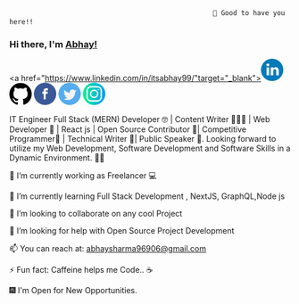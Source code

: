 

                                                       👋 Good to have you here!!
       
                                                                   
### Hi there, I'm [Abhay!](https://github.com/itsabhay99) 
<a href="https://www.linkedin.com/in/itsabhay99/"target="_blank"><img src="https://github.com/avinashkranjan/avinashkranjan/blob/master/logos/linkedin.png" width="40" /></a>
<a href="https://github.com/itsabhay99"><img src="https://github.com/avinashkranjan/avinashkranjan/blob/master/logos/github-logo.png" width="40" /></a>
<a href="https://www.facebook.com/abhaysharma.1333"><img src="https://github.com/avinashkranjan/avinashkranjan/blob/master/logos/facebook.png" width="40" /></a>
<a href="https://twitter.com/Sharmabhay1234"><img src="https://github.com/avinashkranjan/avinashkranjan/blob/master/logos/twitter.png" width="40" /></a>
<a href=""><img src="https://github.com/avinashkranjan/avinashkranjan/blob/master/logos/instagram.png" width="40" /></a>
    
IT Engineer Full Stack (MERN) Developer 🤓 | Content Writer 👨🏻‍💻 | Web Developer 🧐 | React js | Open Source Contributor 📝| Competitive Programmer🤠 | Technical Writer 🤭| Public Speaker 🥳. Looking forward to utilize my Web Development, Software Development and Software Skills in a Dynamic Environment. 🧑🏻




🔭 I’m currently working as Freelancer 💻

🌱 I’m currently learning Full Stack Development , NextJS, GraphQL,Node js

👯 I’m looking to collaborate on any cool Project

🤔 I’m looking for help with Open Source Project Development

📫 You can reach at: abhaysharma96906@gmail.com

⚡ Fun fact: Caffeine helps me Code.. ☕

🎆 I'm Open for New Opportunities.

